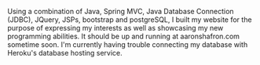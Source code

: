 Using a combination of Java, Spring MVC, Java Database Connection (JDBC), JQuery, JSPs, bootstrap and postgreSQL, I built my website 
for the purpose of expressing my interests as well as showcasing my new programming abilities. It should be up and running at aaronshafron.com
sometime soon. I'm currently having trouble connecting my database with Heroku's database hosting service. 
